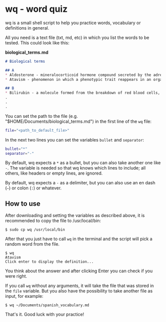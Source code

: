# wq - word quiz

wq is a small shell script to help you practice words, vocabulary or definitions in general.

All you need is a text file (txt, md, etc) in which you list the words to be tested. This could look like this:

**biological_terms.md**
```md
# Biological terms

## A
* Aldosterone - mineralocorticoid hormone compound secreted by the adrenal gland cortex
* Atavism - phenomenon in which a phenotypic trait reappears in an organism after a period of absence

## B
* Bilirubin - a molecule formed from the breakdown of red blood cells, and other cells with porphyrins
.
.
.

```

You can set the path to the file (e.g. "$HOME/Documents/biological_terms.md") in the first line of the `wq` file:

```sh
file="<path_to_default_file>"
```

In the next two lines you can set the variables `bullet` and `separator`:

```sh
bullet="*"
separator="-"
```

By default, wq expects a `*` as a bullet, but you can also take another one like `-`. The variable is needed so that wq knows which lines to include; all others, like headers or empty lines, are ignored.

By default, wq expects a `-` as a delimiter, but you can also use an en dash (`–`) or colon (`:`) or whatever.

## How to use
After downloading and setting the variables as described above, it is recommended to copy the file to /usr/local/bin:

```
$ sudo cp wq /usr/local/bin
```

After that you just have to call `wq` in the terminal and the script will pick a random word from the file.

```
$ wq
Atavism
Click enter to display the definition...
```

You think about the answer and after clicking Enter you can check if you were right.

If you call `wq` without any arguments, it will take the file that was stored in the `file` variable. But you also have the possibility to take another file as input, for example:

```
$ wq ~/Documents/spanish_vocabulary.md
```

That's it. Good luck with your practice!